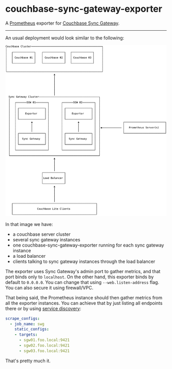 # couchbase-sync-gateway-exporter

A [Prometheus][] exporter for [Couchbase Sync Gateway][sgw].

---

An usual deployment would look similar to the following:

![deploymeny](docs/deployment.png)

In that image we have:

- a couchbase server cluster
- several sync gateway instances
- one couchbase-sync-gateway-exporter running for each sync gateway instance
- a load balancer
- clients talking to sync gateway instances through the load balancer

The exporter uses Sync Gateway's admin port to gather metrics, and that port
binds only to `localhost`. On the other hand, this exporter binds by default
to `0.0.0.0`. You can change that using `--web.listen-address` flag. You can
also secure it using firewall/VPC.

That being said, the Prometheus instance should then gather metrics from all
the exporter instances. You can achieve that by just listing all endpoints
there or by using [service discovery][sd-config]:

```yaml
scrape_configs:
  - job_name: swg
    static_configs:
    - targets:
      - sgw01.foo.local:9421
      - sgw02.foo.local:9421
      - sgw03.foo.local:9421
```

That's pretty much it.

<!--
TODO:
- add grafana
- add alerts
-->

[Prometheus]: https://prometheus.io
[sgw]: https://www.couchbase.com/products/sync-gateway
[sd-config]: https://prometheus.io/docs/prometheus/latest/configuration/configuration/
